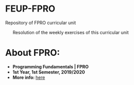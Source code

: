# FEUP-FPRO
Repository of FPRO curricular unit <br>
<ul type="none">
  <li>Resolution of the weekly exercises of this curricular unit</li>
</ul>
 

# About FPRO:
<ul>
    <li><strong>Programming Fundamentals | FPRO</strong></li>
    <li><strong>1st Year, 1st Semester, 2019/2020</strong></li>
    <li><strong>More info: </strong><a href="https://sigarra.up.pt/feup/pt/ucurr_geral.ficha_uc_view?pv_ocorrencia_id=436425">here</a></li>
</ul>
